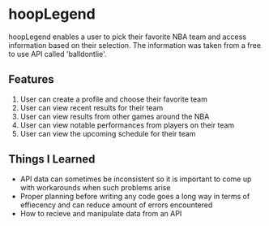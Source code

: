 # hoopLegend
hoopLegend enables a user to pick their favorite NBA team and access information based on their selection. The information was taken from a free to use API called 'balldontlie'.  

## Features 
1. User can create a profile and choose their favorite team
2. User can view recent results for their team
3. User can view results from other games around the NBA
4. User can view notable performances from players on their team
5. User can view the upcoming schedule for their team

## Things I Learned
* API data can sometimes be inconsistent so it is important to come up with workarounds when such problems arise 
* Proper planning before writing any code goes a long way in terms of effiecency and can reduce amount of errors encountered 
* How to recieve and manipulate data from an API 
